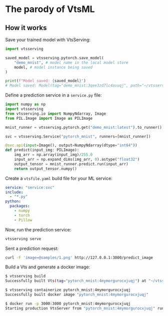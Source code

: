 # The parody of VtsML

<!-- [<img src="https://raw.githubusercontent.com/vtsserving/VtsServing/main/docs/source/_static/img/vtsserving-readme-header.jpeg" width="600px" margin-left="-5px">](https://github.com/vtsserving/VtsServing)
<br> -->

<!-- # The Unified Model Serving Framework [![Tweet](https://img.shields.io/twitter/url/http/shields.io.svg?style=social)](https://twitter.com/intent/tweet?text=VtsServing:%20The%20Unified%20Model%20Serving%20Framework%20&url=https://github.com/vtsserving&via=vtsservingai&hashtags=mlops,vtsserving) -->

<!-- [![pypi_status](https://img.shields.io/pypi/v/vtsserving.svg)](https://pypi.org/project/VtsServing)
[![downloads](https://pepy.tech/badge/vtsserving)](https://pepy.tech/project/vtsserving)
[![actions_status](https://github.com/vtsserving/vtsserving/workflows/CI/badge.svg)](https://github.com/vtsserving/vtsserving/actions)
[![documentation_status](https://readthedocs.org/projects/vtsserving/badge/?version=latest)](https://docs.vtsserving.org/)
[![join_slack](https://badgen.net/badge/Join/VtsServing%20Slack/cyan?icon=slack)](https://join.slack.vtsserving.org) -->

<!-- VtsServing makes it easy to create Machine Learning services that are ready to deploy and scale.

👉 [Join our Slack community today!](https://l.vtsserving.com/join-slack)

✨ Looking deploy your ML service quickly? Checkout [VtsServing Cloud](https://www.vtsserving.com/vtsserving-cloud/)
for the easiest and fastest way to deploy your vts.

## Getting Started

- [Documentation](https://docs.vtsserving.org/) - Overview of the VtsServing docs and related resources
- [Tutorial: Intro to VtsServing](https://docs.vtsserving.org/en/latest/tutorial.html) - Learn by doing! In under 10 minutes, you'll serve a model via REST API and generate a docker image for deployment.
- [Main Concepts](https://docs.vtsserving.org/en/latest/concepts/index.html) - A step-by-step tour for learning main concepts in VtsServing
- [Examples](https://github.com/vtsserving/VtsServing/tree/main/examples) - Gallery of sample projects using VtsServing
- [ML Framework Guides](https://docs.vtsserving.org/en/latest/frameworks/index.html) - Best practices and example usages by the ML framework of your choice
- [Advanced Guides](https://docs.vtsserving.org/en/latest/guides/index.html) - Learn about VtsServing's internals, architecture and advanced features
- Need help? [Join VtsServing Community Slack 💬](https://l.linklyhq.com/l/ktOh)

---

## Highlights

🍭 Unified Model Serving API

- Framework-agnostic model packaging for Tensorflow, PyTorch, XGBoost, Scikit-Learn, ONNX, and [many more](https://docs.vtsserving.org/en/latest/frameworks/index.html)!
- Write **custom Python code** alongside model inference for pre/post-processing and business logic
- Apply the **same code** for online(REST API or gRPC), offline batch, and streaming inference
- Simple abstractions for building **multi-model inference** pipelines or graphs

🚂 **Standardized process** for a frictionless transition to production

- Build [Vts](https://docs.vtsserving.org/en/latest/concepts/vts.html) as the standard deployable artifact for ML services
- Automatically **generate docker images** with the desired dependencies
- Easy CUDA setup for inference with GPU
- Rich integration with the MLOps ecosystem, including Kubeflow, Airflow, MLFlow, Triton

🏹 **_Scalable_** with powerful performance optimizations

- [Adaptive batching](https://docs.vtsserving.org/en/latest/guides/batching.html) dynamically groups inference requests on server-side optimal performance
- [Runner](https://docs.vtsserving.org/en/latest/concepts/runner.html) abstraction scales model inference separately from your custom code
- [Maximize your GPU](https://docs.vtsserving.org/en/latest/guides/gpu.html) and multi-core CPU utilization with automatic provisioning

🎯 Deploy anywhere in a **DevOps-friendly** way

- Streamline production deployment workflow via:
  - [☁️ VtsServing Cloud](https://www.vtsserving.com/vtsserving-cloud/): the fastest way to deploy your vts, simple and at scale
  - [🦄️ Yatai](https://github.com/vtsserving/yatai): Model Deployment at scale on Kubernetes
  - [🚀 vtsctl](https://github.com/vtsserving/vtsctl): Fast model deployment on AWS SageMaker, Lambda, ECE, GCP, Azure, Heroku, and more!
- Run offline batch inference jobs with Spark or Dask
- Built-in support for Prometheus metrics and OpenTelemetry
- Flexible APIs for advanced CI/CD workflows -->

## How it works

Save your trained model with VtsServing:

```python
import vtsserving

saved_model = vtsserving.pytorch.save_model(
    "demo_mnist", # model name in the local model store
    model, # model instance being saved
)

print(f"Model saved: {saved_model}")
# Model saved: Model(tag="demo_mnist:3qee3zd7lc4avuqj", path="~/vtsserving/models/demo_mnist/3qee3zd7lc4avuqj/")
```

Define a prediction service in a `service.py` file:

```python
import numpy as np
import vtsserving
from vtsserving.io import NumpyNdarray, Image
from PIL.Image import Image as PILImage

mnist_runner = vtsserving.pytorch.get("demo_mnist:latest").to_runner()

svc = vtsserving.Service("pytorch_mnist", runners=[mnist_runner])

@svc.api(input=Image(), output=NumpyNdarray(dtype="int64"))
def predict(input_img: PILImage):
    img_arr = np.array(input_img)/255.0
    input_arr = np.expand_dims(img_arr, 0).astype("float32")
    output_tensor = mnist_runner.predict.run(input_arr)
    return output_tensor.numpy()
```

Create a `vtsfile.yaml` build file for your ML service:

```yaml
service: "service:svc"
include:
  - "*.py"
python:
  packages:
    - numpy
    - torch
    - Pillow
```

Now, run the prediction service:

```bash
vtsserving serve
```

Sent a prediction request:

```bash
curl -F 'image=@samples/1.png' http://127.0.0.1:3000/predict_image
```

Build a Vts and generate a docker image:

```bash
$ vtsserving build
Successfully built Vts(tag="pytorch_mnist:4mymorgurocxjuqj") at "~/vtsserving/vtss/pytorch_mnist/4mymorgurocxjuqj/"

$ vtsserving containerize pytorch_mnist:4mymorgurocxjuqj
Successfully built docker image "pytorch_mnist:4mymorgurocxjuqj"

$ docker run -p 3000:3000 pytorch_mnist:4mymorgurocxjuqj
Starting production VtsServer from "pytorch_mnist:4mymorgurocxjuqj" running on http://0.0.0.0:3000
```

<!-- For a more detailed user guide, check out the [VtsServing Tutorial](https://docs.vtsserving.org/en/latest/tutorial.html).

---

## Community

- For general questions and support, join the [community slack](https://l.linklyhq.com/l/ktOh).
- To receive release notification, star & watch the VtsServing project on [GitHub](https://github.com/vtsserving/VtsServing).
- To report a bug or suggest a feature request, use [GitHub Issues](https://github.com/vtsserving/VtsServing/issues/new/choose).
- To stay informed with community updates, follow the [VtsServing Blog](http://modelserving.com) and [@vtsservingai](http://twitter.com/vtsservingai) on Twitter.

## Contributing

There are many ways to contribute to the project:

- If you have any feedback on the project, share it under the `#vtsserving-contributors` channel in the [community slack](https://l.linklyhq.com/l/ktOh).
- Report issues you're facing and "Thumbs up" on issues and feature requests that are relevant to you.
- Investigate bugs and reviewing other developer's pull requests.
- Contributing code or documentation to the project by submitting a GitHub pull request. Check out the [Development Guide](https://github.com/vtsserving/VtsServing/blob/main/DEVELOPMENT.md).
- Learn more in the [contributing guide](https://github.com/vtsserving/VtsServing/blob/main/CONTRIBUTING.md).

### Contributors

Thanks to all of our amazing contributors!

<a href="https://github.com/vtsserving/VtsServing/graphs/contributors">
  <img src="https://contrib.rocks/image?repo=vtsserving/VtsServing" />
</a>

---

### Usage Reporting

VtsServing collects usage data that helps our team to improve the product.
Only VtsServing's internal API calls are being reported. We strip out as much potentially
sensitive information as possible, and we will never collect user code, model data, model names, or stack traces.
Here's the [code](./src/vtsserving/_internal/utils/analytics/usage_stats.py) for usage tracking.
You can opt-out of usage tracking by the `--do-not-track` CLI option:

```bash
vtsserving [command] --do-not-track
```

Or by setting environment variable `VTSSERVING_DO_NOT_TRACK=True`:

```bash
export VTSSERVING_DO_NOT_TRACK=True
```

---

### License

[Apache License 2.0](https://github.com/vtsserving/VtsServing/blob/main/LICENSE)

[![FOSSA Status](https://app.fossa.com/api/projects/git%2Bgithub.com%2Fvtsserving%2FVtsServing.svg?type=small)](https://app.fossa.com/projects/git%2Bgithub.com%2Fvtsserving%2FVtsServing?ref=badge_small) -->

